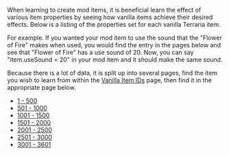 When learning to create mod items, it is beneficial learn the effect of various item properties by seeing how vanilla items achieve their desired effects. Below is a listing of the properties set for each vanilla Terraria item. 

For example. If you wanted your mod item to use the sound that the "Flower of Fire" makes when used, you would find the entry in the pages below and see that "Flower of Fire" has a use sound of 20. Now, you can say "item.useSound = 20" in your mod item and it should make the same sound.

Because there is a lot of data, it is split up into several pages, find the item you wish to learn from within the [Vanilla Item IDs](https://github.com/bluemagic123/tModLoader/wiki/Vanilla-Item-IDs) page, then find it in the appropriate page below.
- [1 - 500](https://github.com/bluemagic123/tModLoader/wiki/Vanilla-Item-Field-Values-(1-to-500))
- [501 - 1000](https://github.com/bluemagic123/tModLoader/wiki/Vanilla-Item-Field-Values-(501-to-1000))
- [1001 - 1500](https://github.com/bluemagic123/tModLoader/wiki/Vanilla-Item-Field-Values-(1001-to-1500))
- [1501 - 2000](https://github.com/bluemagic123/tModLoader/wiki/Vanilla-Item-Field-Values-(1501-to-2000))
- [2001 - 2500](https://github.com/bluemagic123/tModLoader/wiki/Vanilla-Item-Field-Values-(2001-to-2500))
- [2501 - 3000](https://github.com/bluemagic123/tModLoader/wiki/Vanilla-Item-Field-Values-(2501-to-3000))
- [3001 - 3601](https://github.com/bluemagic123/tModLoader/wiki/Vanilla-Item-Field-Values-(3001-to-3601))